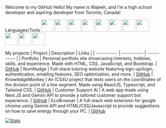Welcome to my GitHub
Hello! My name is Wajeeh, and I'm a high school developer and aspiring developer from Toronto, Canada!

Languages/Tools
<code><img height="40" src="https://upload.wikimedia.org/wikipedia/commons/thumb/6/6a/JavaScript-logo.png/600px-JavaScript-logo.png"></code>
<code><img height="40" src="https://upload.wikimedia.org/wikipedia/commons/thumb/4/4c/Typescript_logo_2020.svg/1200px-Typescript_logo_2020.svg.png"></code>
<code><img height="40" src="https://upload.wikimedia.org/wikipedia/commons/thumb/c/c3/Python-logo-notext.svg/115px-Python-logo-notext.svg.png"></code>
<code><img height="40" src="https://upload.wikimedia.org/wikipedia/commons/thumb/6/61/HTML5_logo_and_wordmark.svg/1024px-HTML5_logo_and_wordmark.svg.png"></code>
<code><img height="40" src="https://upload.wikimedia.org/wikipedia/commons/thumb/d/d5/CSS3_logo_and_wordmark.svg/800px-CSS3_logo_and_wordmark.svg.png"></code>
<code><img height="40" src="https://upload.wikimedia.org/wikipedia/commons/thumb/c/cb/Processing_2021_logo.svg/1024px-Processing_2021_logo.svg.png"></code>
<code><img height="40" src="https://upload.wikimedia.org/wikipedia/commons/thumb/1/18/ISO_C%2B%2B_Logo.svg/800px-ISO_C%2B%2B_Logo.svg.png"></code>
<code><img height="40" src="https://pbs.twimg.com/profile_images/690207449471582208/LJ_Gsz28_400x400.png"></code>
<code><img height="40" src="https://cdn.worldvectorlogo.com/logos/jquery-4.svg"></code>
<code><img height="40" src="https://encrypted-tbn0.gstatic.com/images?q=tbn:ANd9GcQcR5U16C8yXgBpl7-Bc7Itjx3_LRl425zINA&s"></code>
<code><img height="40" src="https://avatars.githubusercontent.com/u/10342521?s=280&v=4"></code>

My projects
| Project |	Description	| Links |
| ----------- | ----------- | ----------- |
| Portfolio |	Personal portfolio site showcasing interests, hobbies, skills, and experience. Made with HTML, CSS, JavaScript, and Bootstrap. | [GitHub](https://github.com/Mr-W-Squidward/portfoliosite)
| NumNudge | Full-stack tutoring website featuring sign-up/login, authentication, emailing features, SEO optimization, and more.	| [GitHub](https://github.com/Mr-W-Squidward/NumNudge)
| KnowledgeMonkey	| An ICS4U project that tests users on the coordinates of the division point of a line segment. Made using ReactJS, Typescript, and Tailwind CSS. |	[GitHub](https://github.com/Mr-W-Squidward/knowledgemonkey)
| Customer Support AI | A web app made using Next.JS and Gemini API to provide a tailored customer support bot experience. | [GitHub](https://github.com/Mr-W-Squidward/customasupport)
| EcoBrowser | A full-stack web extension for google chrome using Gemini API and HTML/CSS/Javascript to provide suggestions on how to save energy through your PC.	| [GitHub](https://github.com/Mr-W-Squidward/ecobrowser)

[//]: <> (Thanks to anuraghazra for the stats!)
[![Stats](https://github-readme-stats.vercel.app/api?username=Mr-W-Squidward&layout=compact)](https://github.com/Mr-W-Squidward)
